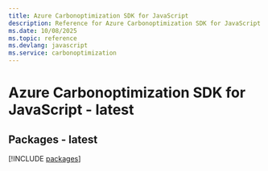```yaml
---
title: Azure Carbonoptimization SDK for JavaScript
description: Reference for Azure Carbonoptimization SDK for JavaScript
ms.date: 10/08/2025
ms.topic: reference
ms.devlang: javascript
ms.service: carbonoptimization
---
```

# Azure Carbonoptimization SDK for JavaScript - latest
## Packages - latest
[!INCLUDE [packages](carbonoptimization-index.md)]